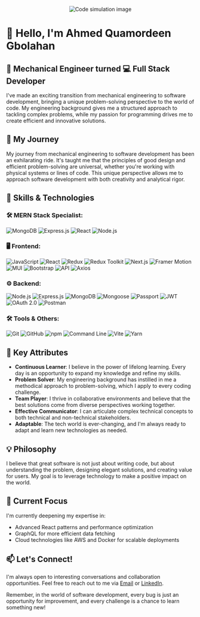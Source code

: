 <p align="center">
  <img src="https://res.cloudinary.com/dirwr8cde/image/upload/v1721833428/code_n91uix.jpg" alt="Code simulation image">
</p>

# 👋 Hello, I'm Ahmed Quamordeen Gbolahan

## 🔧 Mechanical Engineer turned 💻 Full Stack Developer

I've made an exciting transition from mechanical engineering to software development, bringing a unique problem-solving perspective to the world of code. My engineering background gives me a structured approach to tackling complex problems, while my passion for programming drives me to create efficient and innovative solutions.

## 🚀 My Journey

My journey from mechanical engineering to software development has been an exhilarating ride. It's taught me that the principles of good design and efficient problem-solving are universal, whether you're working with physical systems or lines of code. This unique perspective allows me to approach software development with both creativity and analytical rigor.

## 💼 Skills & Technologies

### 🛠️ MERN Stack Specialist:
![MongoDB](https://img.shields.io/badge/-MongoDB-47A248?style=flat-square&logo=mongodb&logoColor=white)
![Express.js](https://img.shields.io/badge/-Express.js-000000?style=flat-square&logo=express&logoColor=white)
![React](https://img.shields.io/badge/-React-61DAFB?style=flat-square&logo=react&logoColor=black)
![Node.js](https://img.shields.io/badge/-Node.js-339933?style=flat-square&logo=node.js&logoColor=white)

### 🖥️ Frontend:
![JavaScript](https://img.shields.io/badge/-JavaScript-F7DF1E?style=flat-square&logo=javascript&logoColor=black)
![React](https://img.shields.io/badge/-React-61DAFB?style=flat-square&logo=react&logoColor=black)
![Redux](https://img.shields.io/badge/-Redux-764ABC?style=flat-square&logo=redux&logoColor=white)
![Redux Toolkit](https://img.shields.io/badge/-Redux_Toolkit-764ABC?style=flat-square&logo=redux&logoColor=white)
![Next.js](https://img.shields.io/badge/-Next.js-000000?style=flat-square&logo=next.js&logoColor=white)
![Framer Motion](https://img.shields.io/badge/Framer_Motion-black?style=for-the-badge&logo=framer&logoColor=blue)
![MUI](https://img.shields.io/badge/MUI-%230081CB.svg?style=for-the-badge&logo=mui&logoColor=white)
![Bootstrap](https://img.shields.io/badge/bootstrap-%23563D7C.svg?style=for-the-badge&logo=bootstrap&logoColor=white)
![API](https://img.shields.io/badge/API-REST-orange?style=for-the-badge)
![Axios](https://img.shields.io/badge/Axios-5A29E4?style=for-the-badge&logo=axios&logoColor=white)

### ⚙️ Backend:
![Node.js](https://img.shields.io/badge/-Node.js-339933?style=flat-square&logo=node.js&logoColor=white)
![Express.js](https://img.shields.io/badge/-Express.js-000000?style=flat-square&logo=express&logoColor=white)
![MongoDB](https://img.shields.io/badge/-MongoDB-47A248?style=flat-square&logo=mongodb&logoColor=white)
![Mongoose](https://img.shields.io/badge/Mongoose-880000?style=for-the-badge&logo=mongoose&logoColor=white)
![Passport](https://img.shields.io/badge/Passport-34E27A?style=for-the-badge&logo=passport&logoColor=white)
![JWT](https://img.shields.io/badge/JWT-black?style=for-the-badge&logo=JSON%20web%20tokens)
![OAuth 2.0](https://img.shields.io/badge/OAuth_2.0-43853D?style=for-the-badge&logo=OAuth&logoColor=white)
![Postman](https://img.shields.io/badge/Postman-FF6C37?style=for-the-badge&logo=postman&logoColor=white)

### 🛠️ Tools & Others:
![Git](https://img.shields.io/badge/-Git-F05032?style=flat-square&logo=git&logoColor=white)
![GitHub](https://img.shields.io/badge/-GitHub-181717?style=flat-square&logo=github&logoColor=white)
![npm](https://img.shields.io/badge/-npm-CB3837?style=flat-square&logo=npm&logoColor=white)
![Command Line](https://img.shields.io/badge/-CLI-4EAA25?style=flat-square&logo=gnu-bash&logoColor=white)
![Vite](https://img.shields.io/badge/vite-%23646CFF.svg?style=for-the-badge&logo=vite&logoColor=white)
![Yarn](https://img.shields.io/badge/yarn-%232C8EBB.svg?style=for-the-badge&logo=yarn&logoColor=white)

## 🌟 Key Attributes

- **Continuous Learner**: I believe in the power of lifelong learning. Every day is an opportunity to expand my knowledge and refine my skills.
- **Problem Solver**: My engineering background has instilled in me a methodical approach to problem-solving, which I apply to every coding challenge.
- **Team Player**: I thrive in collaborative environments and believe that the best solutions come from diverse perspectives working together.
- **Effective Communicator**: I can articulate complex technical concepts to both technical and non-technical stakeholders.
- **Adaptable**: The tech world is ever-changing, and I'm always ready to adapt and learn new technologies as needed.

## 💡 Philosophy

I believe that great software is not just about writing code, but about understanding the problem, designing elegant solutions, and creating value for users. My goal is to leverage technology to make a positive impact on the world.

## 🌱 Current Focus

I'm currently deepening my expertise in:
- Advanced React patterns and performance optimization
- GraphQL for more efficient data fetching
- Cloud technologies like AWS and Docker for scalable deployments

## 📫 Let's Connect!

I'm always open to interesting conversations and collaboration opportunities. Feel free to reach out to me via  [Email](gbolahanahmed1@gmail.com) or [LinkedIn](inkedin.com/in/quamordeenahmed-c1303).

Remember, in the world of software development, every bug is just an opportunity for improvement, and every challenge is a chance to learn something new!
